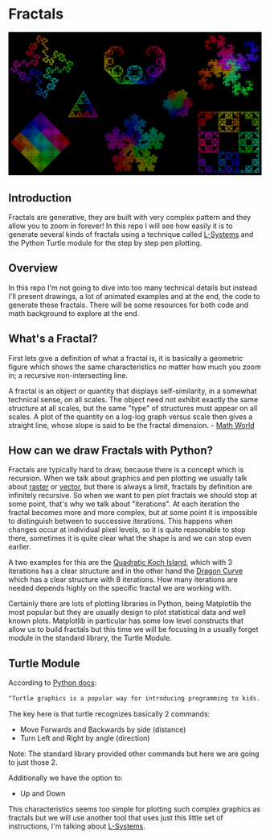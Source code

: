 # Fractals

![Alternate text](pics/fractals.PNG)

## Introduction

Fractals are generative, they are built with very complex pattern and they allow you to zoom in forever! In this repo I will see how easily it is to generate several kinds of fractals using a technique called [L-Systems](https://en.wikipedia.org/wiki/L-system) and the Python Turtle module for the step by step pen plotting.

## Overview

In this repo I'm not going to dive into too many technical details but instead I'll present drawings, a lot of animated examples and at the end, the code to generate these fractals. There will be some resources for both code and math background to explore at the end.

## What's a Fractal?

First lets give a definition of what a fractal is, it is basically a geometric figure which shows the same characteristics no matter how much you zoom in; a recursive non-intersecting line.

A fractal is an object or quantity that displays self-similarity, in a somewhat technical sense, on all scales. The object need not exhibit exactly the same structure at all scales, but the same "type" of structures must appear on all scales. A plot of the quantity on a log-log graph versus scale then gives a straight line, whose slope is said to be the fractal dimension. - [Math World](https://mathworld.wolfram.com/Fractal.html)

## How can we draw Fractals with Python?

Fractals are typically hard to draw, because there is a concept which is recursion. When we talk about graphics and pen plotting we usually talk about [raster](https://en.wikipedia.org/wiki/Raster_graphics) or [vector](https://en.wikipedia.org/wiki/Vector_graphics), but there is always a limit, fractals by definition are infinitely recursive. So when we want to pen plot fractals we should stop at some point, that's why we talk about "iterations". At each iteration the fractal becomes more and more complex, but at some point it is impossible to distinguish between to successive iterations. This happens when changes occur at individual pixel levels, so it is quite reasonable to stop there, sometimes it is quite clear what the shape is and we can stop even earlier.

A two examples for this are the [Quadratic Koch Island](https://en.wikipedia.org/wiki/Koch_snowflake), which with 3 iterations has a clear structure and in the other hand the [Dragon Curve](https://en.wikipedia.org/wiki/Dragon_curve) which has a clear structure with 8 iterations. How many iterations are needed depends highly on the specific fractal we are working with.

Certainly there are lots of plotting libraries in Python, being Matplotlib the most popular but they are usually design to plot statistical data and well known plots. Matplotlib in particular has some low level constructs that allow us to build fractals but this time we will be focusing in a usually forget module in the standard library, the Turtle Module.

## Turtle Module

According to [Python docs](https://docs.python.org/3.6/library/turtle.html):

```txt
"Turtle graphics is a popular way for introducing programming to kids. It was part of the original Logo programming language developed by Wally Feurzig and Seymour Papert in 1966."
```

The key here is that turtle recognizes basically 2 commands:

* Move Forwards and Backwards by side (distance)
* Turn Left and Right by angle (direction)

Note: The standard library provided other commands but here we are going to just those 2.

Additionally we have the option to:

* Up and Down

This characteristics seems too simple for plotting such complex graphics as fractals but we will use another tool that uses just this little set of instructions, I'm talking about [L-Systems](https://en.wikipedia.org/wiki/L-system).